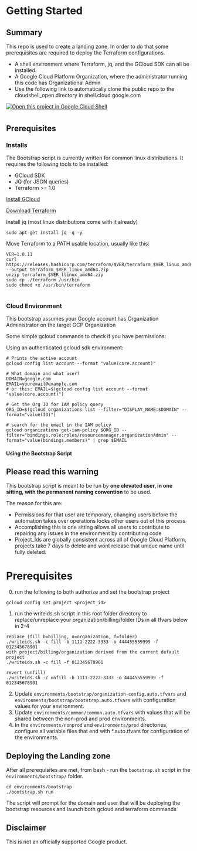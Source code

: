 # Getting Started
## Summary

This repo is used to create a landing zone. In order to do that some prerequisites are required to deploy the Terraform configurations.

 - A shell environment where Terraform, jq, and the GCloud SDK can all be installed. 
 - A Google Cloud Platform Organization, where the administrator running this code has Organizational Admin
 - Use the following link to automatically clone the public repo to the cloudshell_open directory in shell.cloud.google.com
 
[![Open this project in Google Cloud Shell](http://gstatic.com/cloudssh/images/open-btn.png)](https://console.cloud.google.com/cloudshell/open?git_repo=https://github.com/GoogleCloudPlatform/pbmm-on-gcp-onboarding&page=editor&tutorial=README.md)

#

## Prerequisites
### Installs
The Bootstrap script is currently written for common linux distributions. It requires the following tools to be installed:
 - GCloud SDK
 - JQ (for JSON queries)
 - Terraform >= 1.0
 
[Install GCloud](https://cloud.google.com/sdk/docs/install#linux)

[Download Terraform](https://www.terraform.io/downloads.html)

Install jq (most linux distributions come with it already)
```
sudo apt-get install jq -q -y 
```

Move Terraform to a PATH usable location, usually like this:
```
VER=1.0.11
curl https://releases.hashicorp.com/terraform/$VER/terraform_$VER_linux_amd64.zip --output terraform_$VER_linux_amd64.zip
unzip terraform_$VER_llinux_amd64.zip
sudo cp ./terraform /usr/bin
sudo chmod +x /usr/bin/terraform
```
#
### Cloud Environment

This bootstrap assumes your Google account has Organization Administrator on the target GCP Organization

Some simple gcloud commands to check if you have permissions:

Using an authenticated gcloud sdk environment:
```
# Prints the active account
gcloud config list account --format "value(core.account)"

# What domain and what user?
DOMAIN=google.com
EMAIL=youremail@example.com
# or this: EMAIL=$(gcloud config list account --format "value(core.account)")

# Get the Org ID for IAM policy query
ORG_ID=$(gcloud organizations list --filter="DISPLAY_NAME:$DOMAIN" --format="value(ID)")

# search for the email in the IAM policy
gcloud organizations get-iam-policy $ORG_ID --filter="bindings.role:roles/resourcemanager.organizationAdmin" --format="value(bindings.members)" | grep $EMAIL
```

#### Using the Bootstrap Script

## Please read this warning 

 This bootstrap script is meant to be run by **one elevated user, in one sitting, with the permanent naming convention** to be used. 
 
The reason for this are: 
- Permissions for that user are temporary, changing users before the automation takes over operations locks other users out of this process
- Accomplishing this is one sitting allows all users to contribute to repairing any issues in the environment by contributing code
- Project_Ids are globally consistent across all of Google Cloud Platform, projects take 7 days to delete and wont release that unique name until fully deleted. 

# Prerequisites
0. run the following to both authorize and set the bootstrap project
```
gcloud config set project <project_id>
```
1. run the writeids.sh script in this root folder directory to replace/unreplace your organization/billing/folder IDs in all tfvars below in 2-4 
```
replace (fill b=billing, o=organization, f=folder)
./writeids.sh -c fill -b 1111-2222-3333 -o 444455559999 -f 012345678901
with project/billing/organization derived from the current default project
./writeids.sh -c fill -f 012345678901

revert (unfill)
./writeids.sh -c unfill -b 1111-2222-3333 -o 444455559999 -f 012345678901
```
2. Update `environments/bootstrap/organization-config.auto.tfvars` and `environments/bootstrap/bootstrap.auto.tfvars` with configuration values for your environment.
3. Update `environments/common/common.auto.tfvars` with values that will be shared between the non-prod and prod environments.
4. In the `environments/nonprod` and `environments/prod` directories, configure all variable files that end with *.auto.tfvars for configuration of the environments.

## Deploying the Landing zone
After all prerequisites are met, from bash - run the `bootstrap.sh` script in the `environments/bootstrap/` folder.  

```
cd environments/bootstrap
./bootstrap.sh run
```

The script will prompt for the domain and user that will be deploying the bootstrap resources and launch both gcloud and terraform commands

## Disclaimer

This is not an officially supported Google product.

